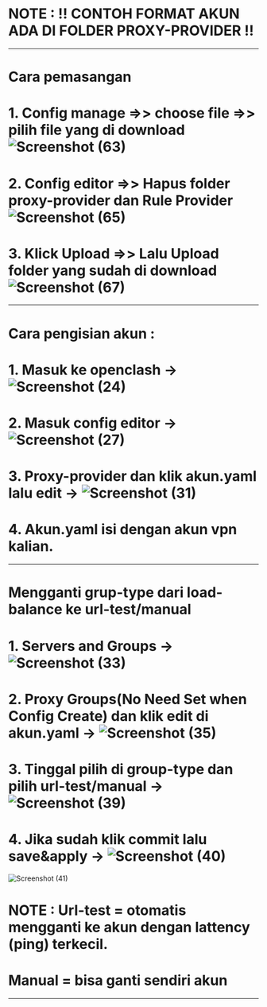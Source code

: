 # NOTE : !! CONTOH FORMAT AKUN ADA DI FOLDER PROXY-PROVIDER !!

****************************************************************************************************************************************************
# Cara pemasangan

 # 1. Config manage =>> choose file =>> pilih file yang di download![Screenshot (63)](https://user-images.githubusercontent.com/60930566/143690750-9385d460-3509-402e-873c-53cfd6b54057.png)
 # 2. Config editor =>> Hapus folder proxy-provider dan Rule Provider![Screenshot (65)](https://user-images.githubusercontent.com/60930566/143690909-c991a0f0-f3fa-4c5b-a47a-443cc0790160.png)

 # 3. Klick Upload =>> Lalu Upload folder yang sudah di download![Screenshot (67)](https://user-images.githubusercontent.com/60930566/143690992-b4c32c4a-6aa8-4f21-832b-d15292329163.png)


*******************************************************************************************************************************************************
 # Cara pengisian akun :
 
 # 1. Masuk ke openclash -> ![Screenshot (24)](https://user-images.githubusercontent.com/60930566/143434563-11429b64-26a6-489d-b0ce-bea510544c2b.png)
 # 2. Masuk config editor ->  ![Screenshot (27)](https://user-images.githubusercontent.com/60930566/143435087-9e062f20-08c8-4041-ae2e-9b1f70f9d173.png)
 # 3. Proxy-provider dan klik akun.yaml lalu edit ->  ![Screenshot (31)](https://user-images.githubusercontent.com/60930566/143435733-913f5516-eeb3-41de-83e8-9a23e62fd059.png)
 # 4. Akun.yaml isi dengan akun vpn kalian.
 ******************************************************************************************************************************************************
 # Mengganti grup-type dari load-balance ke url-test/manual
 
 # 1. Servers and Groups -> ![Screenshot (33)](https://user-images.githubusercontent.com/60930566/143435974-b77bbb3a-03ea-45c2-88d2-2c54a4e3ca3b.png)
 # 2. Proxy Groups(No Need Set when Config Create) dan klik edit di akun.yaml -> ![Screenshot (35)](https://user-images.githubusercontent.com/60930566/143436205-28f23686-41a9-41fe-96db-5085b37ca6f1.png)
 # 3. Tinggal pilih di group-type dan pilih url-test/manual -> ![Screenshot (39)](https://user-images.githubusercontent.com/60930566/143436724-b2048eea-9c9e-4bf7-b1f2-fc79b546aac9.png)
 # 4. Jika sudah klik commit lalu save&apply -> ![Screenshot (40)](https://user-images.githubusercontent.com/60930566/143436850-bd5a162b-f5d5-4e4d-9e28-80e6c9ccb10e.png)
![Screenshot (41)](https://user-images.githubusercontent.com/60930566/143436889-05c927b5-584a-4243-a5da-dcb0e7a19dc7.png)

  # NOTE :  Url-test = otomatis mengganti ke akun dengan lattency (ping) terkecil.
  #         Manual = bisa ganti sendiri akun
***********************************************************************************************************


